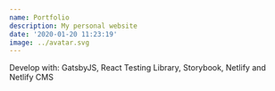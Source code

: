 ```yaml
---
name: Portfolio
description: My personal website
date: '2020-01-20 11:23:19'
image: ../avatar.svg
---
```

Develop with: GatsbyJS, React Testing Library, Storybook, Netlify and Netlify CMS
